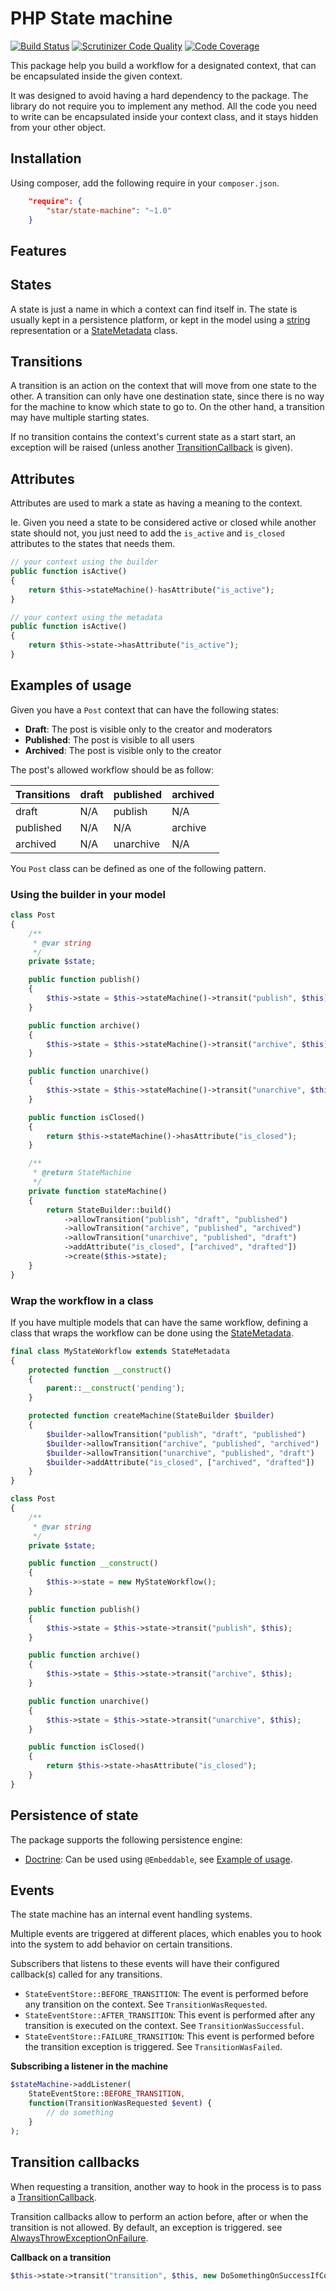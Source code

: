 # PHP State machine

[![Build Status](https://travis-ci.org/yvoyer/php-state.svg?branch=master)](https://travis-ci.org/yvoyer/php-state)
[![Scrutinizer Code Quality](https://scrutinizer-ci.com/g/yvoyer/php-state/badges/quality-score.png?b=master)](https://scrutinizer-ci.com/g/yvoyer/php-state/?branch=master)
[![Code Coverage](https://scrutinizer-ci.com/g/yvoyer/php-state/badges/coverage.png?b=master)](https://scrutinizer-ci.com/g/yvoyer/php-state/?branch=master)

This package help you build a workflow for a designated context, that can be encapsulated inside the given context.

It was designed to avoid having a hard dependency to the package. The library do not require you to implement any method.
All the code you need to write can be encapsulated inside your context class, and it stays hidden from your other object.


## Installation

Using composer, add the following require in your `composer.json`.

```json 
    "require": {
        "star/state-machine": "~1.0"
    }
```

## Features

## States

A state is just a name in which a context can find itself in. The state is usually kept in a persistence platform,
 or kept in the model using a [string](https://github.com/yvoyer/php-state/blob/master/examples/ContextUsingBuilderTest.php)
 representation or a [StateMetadata](https://github.com/yvoyer/php-state/blob/master/examples/ContextUsingCustomMetadataTest.php) class.

## Transitions

A transition is an action on the context that will move from one state to the other. A transition can only
 have one destination state, since there is no way for the machine to know which state to go to. On the other hand,
a transition may have multiple starting states.

If no transition contains the context's current state as a start start, an exception will be raised (unless another
  [TransitionCallback](https://github.com/yvoyer/php-state/blob/master/src/Callbacks/) is given).

## Attributes

Attributes are used to mark a state as having a meaning to the context.

Ie. Given you need a state to be considered active or closed while another state should not,
 you just need to add the `is_active` and `is_closed` attributes to the states that needs them.

```php
// your context using the builder
public function isActive()
{
    return $this->stateMachine()-hasAttribute("is_active");
}
```

```php
// your context using the metadata
public function isActive()
{
    return $this->state->hasAttribute("is_active");
}
```

## Examples of usage

Given you have a `Post` context that can have the following states:

* **Draft**: The post is visible only to the creator and moderators
* **Published**: The post is visible to all users
* **Archived**: The post is visible only to the creator

The post's allowed workflow should be as follow:

| Transitions | draft | published | archived |
| ----------- | ----- | --------- | -------- |
| draft       | N/A   | publish   | N/A      |
| published   | N/A   | N/A       | archive  |
| archived    | N/A   | unarchive | N/A      |

You `Post` class can be defined as one of the following pattern.

### Using the builder in your model

```php
class Post
{
    /**
     * @var string
     */
    private $state;

    public function publish()
    {
        $this->state = $this->stateMachine()->transit("publish", $this);
    }

    public function archive()
    {
        $this->state = $this->stateMachine()->transit("archive", $this);
    }

    public function unarchive()
    {
        $this->state = $this->stateMachine()->transit("unarchive", $this);
    }

    public function isClosed()
    {
        return $this->stateMachine()->hasAttribute("is_closed");
    }

    /**
     * @return StateMachine
     */
    private function stateMachine()
    {
        return StateBuilder::build()
            ->allowTransition("publish", "draft", "published")
            ->allowTransition("archive", "published", "archived")
            ->allowTransition("unarchive", "published", "draft")
            ->addAttribute("is_closed", ["archived", "drafted"])
            ->create($this->state);
    }
}
```

### Wrap the workflow in a class

If you have multiple models that can have the same workflow, defining a class that wraps the workflow can be done using
the [StateMetadata](https://github.com/yvoyer/php-state/blob/master/src/StateMetadata.php).

```php
final class MyStateWorkflow extends StateMetadata
{
    protected function __construct()
    {
        parent::__construct('pending');
    }

    protected function createMachine(StateBuilder $builder)
    {
        $builder->allowTransition("publish", "draft", "published")
        $builder->allowTransition("archive", "published", "archived")
        $builder->allowTransition("unarchive", "published", "draft")
        $builder->addAttribute("is_closed", ["archived", "drafted"])
    }
}

class Post
{
    /**
     * @var string
     */
    private $state;

    public function __construct()
    {
        $this->>state = new MyStateWorkflow();
    }

    public function publish()
    {
        $this->state = $this->state->transit("publish", $this);
    }

    public function archive()
    {
        $this->state = $this->state->transit("archive", $this);
    }

    public function unarchive()
    {
        $this->state = $this->state->transit("unarchive", $this);
    }

    public function isClosed()
    {
        return $this->state->hasAttribute("is_closed");
    }
}
```

## Persistence of state

The package supports the following persistence engine:

* [Doctrine](https://github.com/doctrine/doctrine2): Can be used using `@Embeddable`, see
 [Example of usage](https://github.com/yvoyer/php-state/blob/master/examples/DoctrineMappedContextTest.php).

## Events

The state machine has an internal event handling systems.

Multiple events are triggered at different places, which enables you to hook into the system to add
behavior on certain transitions.

Subscribers that listens to these events will have their configured callback(s) called for any transitions.

* `StateEventStore::BEFORE_TRANSITION`: The event is performed before any transition on the context. See `TransitionWasRequested`.
* `StateEventStore::AFTER_TRANSITION`: This event is performed after any transition is executed on the context. See `TransitionWasSuccessful`.
* `StateEventStore::FAILURE_TRANSITION`: This event is performed before the transition exception is triggered. See `TransitionWasFailed`.

**Subscribing a listener in the machine**

```php
$stateMachine->addListener(
    StateEventStore::BEFORE_TRANSITION,
    function(TransitionWasRequested $event) {
        // do something
    }
);
```

## Transition callbacks

When requesting a transition, another way to hook in the process is to pass
 a [TransitionCallback](https://github.com/yvoyer/php-state/blob/master/src/Callbacks/).

Transition callbacks allow to perform an action before, after or when the transition is not allowed.
By default, an exception is triggered. see [AlwaysThrowExceptionOnFailure](https://github.com/yvoyer/php-state/blob/master/src/Callbacks/AlwaysThrowExceptionOnFailure).

**Callback on a transition**

```php
$this->state->transit("transition", $this, new DoSomethingOnSuccessIfConditionMatches());
```
